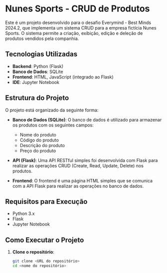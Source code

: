 # Nunes Sports - CRUD de Produtos

Este é um projeto desenvolvido para o desafio Everymind - Best Minds 2024.2, que implementa um sistema CRUD para a empresa fictícia Nunes Sports. O sistema permite a criação, exibição, edição e deleção de produtos vendidos pela companhia.

## Tecnologias Utilizadas

- **Backend**: Python (Flask)
- **Banco de Dados**: SQLite
- **Frontend**: HTML, JavaScript (integrado ao Flask)
- **IDE**: Jupyter Notebook

## Estrutura do Projeto

O projeto está organizado da seguinte forma:

- **Banco de Dados (SQLite)**: O banco de dados é utilizado para armazenar os produtos com os seguintes campos:
  - Nome do produto
  - Código do produto
  - Descrição do produto
  - Preço do produto

- **API (Flask)**: Uma API RESTful simples foi desenvolvida com Flask para realizar as operações CRUD (Create, Read, Update, Delete) nos produtos.

- **Frontend**: O frontend é uma página HTML simples que se comunica com a API Flask para realizar as operações no banco de dados.

## Requisitos para Execução

- Python 3.x
- Flask
- Jupyter Notebook

## Como Executar o Projeto

1. **Clone o repositório**:
   ```bash
   git clone <URL do repositório>
   cd <nome do repositório>
